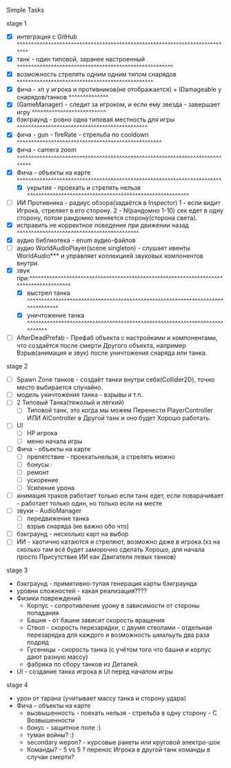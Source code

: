﻿Simple Tasks

stage 1
- [x] интеграция с GitHub ^^^^^^^^^^^^^^^^^^^^^^^^^^^^^^^^^^^^^^^^^^^^^^^^^^^^^^^^^^^^^^^^^^^^^^^^^^^^
- [x] танк - один типовой, заранее настроенный ^^^^^^^^^^^^^^^^^^^^^^^^^^^^^^^^^^^^^^^^^^^^^^^^^^^^^^^
- [x] возможность стрелять одним одним типом снарядов ^^^^^^^^^^^^^^^^^^^^^^^^^^^^^^^^^^^^^^^^^^^^^^^^
- [x] фича - хп у игрока и противников(не отображается) + IDamageable у снарядов/танков ^^^^^^^^^^^^^^
- [x] (GameManager) - следит за игроком, и если ему звезда - завершает игру ^^^^^^^^^^^^^^^^^^^^^^^^^^
- [x] бэкграунд - ровно одна типовая местность для игры ^^^^^^^^^^^^^^^^^^^^^^^^^^^^^^^^^^^^^^^^^^^^^^
- [x] фича - gun - fireRate - стрельба по cooldown ^^^^^^^^^^^^^^^^^^^^^^^^^^^^^^^^^^^^^^^^^^^^^^^^^^^
- [x] фича - camera zoom ^^^^^^^^^^^^^^^^^^^^^^^^^^^^^^^^^^^^^^^^^^^^^^^^^^^^^^^^^^^^^^^^^^^^^^^^^^^^^
- [x] Фича - объекты на карте ^^^^^^^^^^^^^^^^^^^^^^^^^^^^^^^^^^^^^^^^^^^^^^^^^^^^^^^^^^^^^^^^^^^^^^^^
  - [x] укрытия - проехать и стрелять нельзя ^^^^^^^^^^^^^^^^^^^^^^^^^^^^^^^^^^^^^^^^^^^^^^^^^^^^^^^^^
- [ ] ИИ Противника - радиус обзора(задаётся в Inspector)
      1 - если видит Игрока, стреляет в его сторону.
      2 - N(рандомно 1-10) сек едет в одну сторону, потом рандомно меняется сторону(сторона света).
- [x] исправить не корректное поведение при движении назад ^^^^^^^^^^^^^^^^^^^^^^^^^^^^^^^^^^^^^^^^^^^
- [x] аудио библиотека  - enum аудио-файлов 
- [ ] аудио WorldAudioPlayer(scene singleton) - слушает ивенты WorldAudio*** и управляет 
        коллекцией звуковых компонентов внутри.
- [x] звук при:^^^^^^^^^^^^^^^^^^^^^^^^^^^^^^^^^^^^^^^^^^^^^^^^^^^^^^^^^^^^^^^^^^^^^^^^^^^^^^^^^^^^^^^
  - [x] выстрел танка ^^^^^^^^^^^^^^^^^^^^^^^^^^^^^^^^^^^^^^^^^^^^^^^^^^^^^^^^^^^^^^^^^^^^^^^^^^^^^^^^
  - [x] уничтожение танка ^^^^^^^^^^^^^^^^^^^^^^^^^^^^^^^^^^^^^^^^^^^^^^^^^^^^^^^^^^^^^^^^^^^^^^^^^^^^
- [ ] AfterDeadPrefab - Префаб объекта с настройками и компонентами, что создаётся после смерти 
        Другого объекта, например Взрыв(анимация и звук) после уничтожения снаряда или танка.

stage 2
- [ ] Spawn Zone танков - создаёт танки внутри себя(Collider2D), точно место выбирается случайно. 
- [ ] модель уничтожения танка - взрывы и т.п.
- [ ] 2 Типовый Танка(тяжолый и лёгкий) 
  - [ ] Типовой танк, это когда мы можем Перенести PlayerController ИЛИ AIController в Другой танк и оно будет Хорошо работать.
- [ ] UI
  - [ ] HP игрока
  - [ ] меню начала игры
- [ ] Фича - объекты на карте
  - [ ] препятствие - проехатьнельзя, а стрелять можно
   - [ ] бонусы :
    - [ ] ремонт
    - [ ] ускорение
    - [ ] Усиление урона
- [ ] анимация траков работает только если танк едет, если поварачивает - работает только один, но только если на месте
- [ ] звуки - AudioManager
  - [ ] передвижение танка
  - [ ] взрыв снаряда (не важно обо что)
- [ ] бэкграунд - несколько карт на выбор
- [ ] ИИ - хаотично катаются и стреляют, возможно даже в игрока.(хз на сколько там всё будет заморочно сделать Хорошо, для начала просто Присутствие ИИ как Двигателя левых танков)

stage 3
- бэкграунд - примитивно-тупая генерация карты бэкграунда
- уровни сложностей - какая реализация????
- Физики повреждений
  - Корпус - сопротивление урону в зависимости от стороны попадания
  - Башня - от башни зависит скорость вращения
  - Ствол - скорость перезарядки, с двумя стволами - отдельная перезарядка для каждого и возможность шмальуть два раза подряд
  - Гусеницы - скорость танка (с учётом того что башня и корпус дают разную массу)
  - фабрика по сбору танков из Деталей.
- UI - создание танка игрока в UI перед началом игры

stage 4
- урон от тарана (учитывает массу танка и сторону удара)
- Фича - объекты на карте 
  - вызвышенность - поехать нельзя - стрельба в одну сторону - С Возвышенности
  - бонус - защитное поле :)
  - туман войны? :)
  - secondary wepon? - курсовые ракеты или круговой электро-шок
  - Команды? - 5 vs 5 ? перенос Игрока в другой танк команды в случаи смерти?
